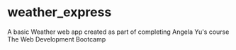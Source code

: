 # weather_express
A basic Weather web app created as part of completing Angela Yu's course The Web Development Bootcamp 
